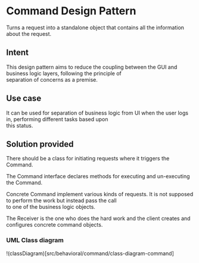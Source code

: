 # Command Design Pattern
Turns a request into a standalone object that contains all the information about the request.

## Intent
This design pattern aims to reduce the coupling between the GUI and business logic layers, following the principle of \
separation of concerns as a premise.

## Use case
It can be used for separation of business logic from UI when the user logs in, performing different tasks based upon \
this status.

## Solution provided
There should be a class for initiating requests where it triggers the Command.

The Command interface declares methods for executing and un-executing the Command.

Concrete Command implement various kinds of requests. It is not supposed to perform the work but instead pass the call \
to one of the business logic objects.

The Receiver is the one who does the hard work and the client creates and configures concrete command objects.

### UML Class diagram
!(classDiagram)[src/behavioral/command/class-diagram-command]